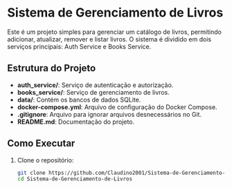 # Sistema de Gerenciamento de Livros

Este é um projeto simples para gerenciar um catálogo de livros, permitindo adicionar, atualizar, remover e listar livros. O sistema é dividido em dois serviços principais: Auth Service e Books Service.

## Estrutura do Projeto

- **auth_service/**: Serviço de autenticação e autorização.
- **books_service/**: Serviço de gerenciamento de livros.
- **data/**: Contém os bancos de dados SQLite.
- **docker-compose.yml**: Arquivo de configuração do Docker Compose.
- **.gitignore**: Arquivo para ignorar arquivos desnecessários no Git.
- **README.md**: Documentação do projeto.

## Como Executar

1. Clone o repositório:
   ```bash
   git clone https://github.com/Claudino2001/Sistema-de-Gerenciamento-de-Livros
   cd Sistema-de-Gerenciamento-de-Livros
